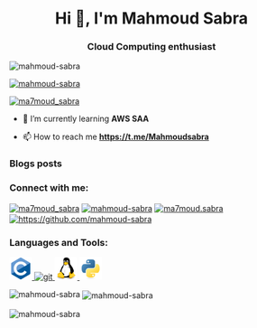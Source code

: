 <h1 align="center">Hi 👋, I'm Mahmoud Sabra</h1>
<h3 align="center"> Cloud Computing enthusiast   </h3>

<p align="left"> <img src="https://komarev.com/ghpvc/?username=mahmoud-sabra&label=Profile%20views&color=0e75b6&style=flat" alt="mahmoud-sabra" /> </p>

<p align="left"> <a href="https://github.com/ryo-ma/github-profile-trophy"><img src="https://github-profile-trophy.vercel.app/?username=mahmoud-sabra" alt="mahmoud-sabra" /></a> </p>

<p align="left"> <a href="https://twitter.com/ma7moud_sabra" target="blank"><img src="https://img.shields.io/twitter/follow/ma7moud_sabra?logo=twitter&style=for-the-badge" alt="ma7moud_sabra" /></a> </p>

- 🌱 I’m currently learning **AWS SAA**

- 📫 How to reach me **https://t.me/Mahmoudsabra**

### Blogs posts
<!-- BLOG-POST-LIST:START -->
<!-- BLOG-POST-LIST:END -->

<h3 align="left">Connect with me:</h3>
<p align="left">
<a href="https://twitter.com/ma7moud_sabra" target="blank"><img align="center" src="https://raw.githubusercontent.com/rahuldkjain/github-profile-readme-generator/master/src/images/icons/Social/twitter.svg" alt="ma7moud_sabra" height="30" width="40" /></a>
<a href="https://linkedin.com/in/mahmoud-sabra" target="blank"><img align="center" src="https://raw.githubusercontent.com/rahuldkjain/github-profile-readme-generator/master/src/images/icons/Social/linked-in-alt.svg" alt="mahmoud-sabra" height="30" width="40" /></a>
<a href="https://fb.com/ma7moud.sabra" target="blank"><img align="center" src="https://raw.githubusercontent.com/rahuldkjain/github-profile-readme-generator/master/src/images/icons/Social/facebook.svg" alt="ma7moud.sabra" height="30" width="40" /></a>
<a href="/https://github.com/mahmoud-sabra" target="blank"><img align="center" src="https://raw.githubusercontent.com/rahuldkjain/github-profile-readme-generator/master/src/images/icons/Social/rss.svg" alt="https://github.com/mahmoud-sabra" height="30" width="40" /></a>
</p>

<h3 align="left">Languages and Tools:</h3>
<p align="left"> <a href="https://www.cprogramming.com/" target="_blank" rel="noreferrer"> <img src="https://raw.githubusercontent.com/devicons/devicon/master/icons/c/c-original.svg" alt="c" width="40" height="40"/> </a> <a href="https://git-scm.com/" target="_blank" rel="noreferrer"> <img src="https://www.vectorlogo.zone/logos/git-scm/git-scm-icon.svg" alt="git" width="40" height="40"/> </a> <a href="https://www.linux.org/" target="_blank" rel="noreferrer"> <img src="https://raw.githubusercontent.com/devicons/devicon/master/icons/linux/linux-original.svg" alt="linux" width="40" height="40"/> </a> <a href="https://www.python.org" target="_blank" rel="noreferrer"> <img src="https://raw.githubusercontent.com/devicons/devicon/master/icons/python/python-original.svg" alt="python" width="40" height="40"/> </a> </p>

<p><img align="left" src="https://github-readme-stats.vercel.app/api/top-langs?username=mahmoud-sabra&show_icons=true&locale=en&layout=compact" alt="mahmoud-sabra" /></p>

<p>&nbsp;<img align="center" src="https://github-readme-stats.vercel.app/api?username=mahmoud-sabra&show_icons=true&locale=en" alt="mahmoud-sabra" /></p>

<p><img align="center" src="https://github-readme-streak-stats.herokuapp.com/?user=mahmoud-sabra&" alt="mahmoud-sabra" /></p>

